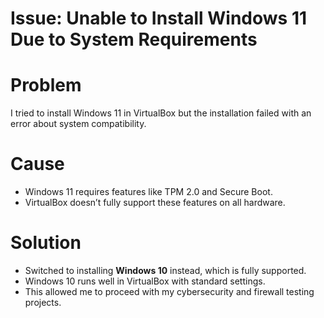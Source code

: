# Issue: Unable to Install Windows 11 Due to System Requirements

# Problem

I tried to install Windows 11 in VirtualBox but the installation failed with an error about system compatibility.

# Cause

- Windows 11 requires features like TPM 2.0 and Secure Boot.
- VirtualBox doesn’t fully support these features on all hardware.

# Solution

- Switched to installing **Windows 10** instead, which is fully supported.
- Windows 10 runs well in VirtualBox with standard settings.
- This allowed me to proceed with my cybersecurity and firewall testing projects.

